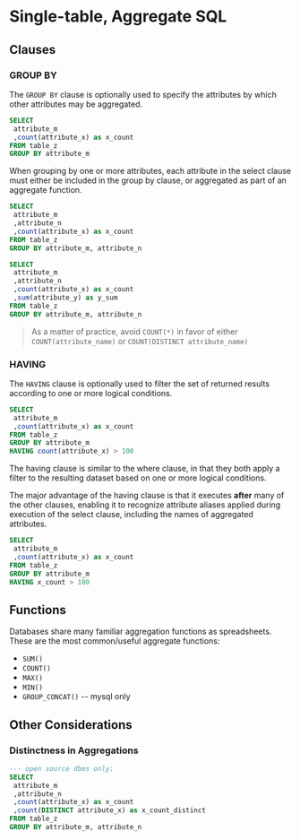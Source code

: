 # Single-table, Aggregate SQL

## Clauses

### GROUP BY

The `GROUP BY` clause is optionally used to specify the attributes by which other attributes may be aggregated.

```` sql
SELECT
 attribute_m
 ,count(attribute_x) as x_count
FROM table_z
GROUP BY attribute_m
````

When grouping by one or more attributes,
 each attribute in the select clause must either be
  included in the group by clause,
  or aggregated as part of an aggregate function.

```` sql
SELECT
 attribute_m
 ,attribute_n
 ,count(attribute_x) as x_count
FROM table_z
GROUP BY attribute_m, attribute_n
````

```` sql
SELECT
 attribute_m
 ,attribute_n
 ,count(attribute_x) as x_count
 ,sum(attribute_y) as y_sum
FROM table_z
GROUP BY attribute_m, attribute_n
````

> As a matter of practice, avoid `COUNT(*)` in favor of either `COUNT(attribute_name)` or `COUNT(DISTINCT attribute_name)`

### HAVING

The `HAVING` clause
 is optionally used to filter the set of returned results according to one or more logical conditions.

 ```` sql
 SELECT
  attribute_m
  ,count(attribute_x) as x_count
 FROM table_z
 GROUP BY attribute_m
 HAVING count(attribute_x) > 100
 ````

The having clause is similar to the where clause, in that they both apply a filter to the resulting dataset based on one or more logical conditions.

The major advantage of the having clause is that it executes **after** many of the other clauses, enabling it to recognize attribute aliases applied during execution of the select clause, including the names of aggregated attributes.

```` sql
SELECT
 attribute_m
 ,count(attribute_x) as x_count
FROM table_z
GROUP BY attribute_m
HAVING x_count > 100
````

## Functions

Databases share many familiar aggregation functions as spreadsheets. These are the most common/useful aggregate functions:

 + `SUM()`
 + `COUNT()`
 + `MAX()`
 + `MIN()`
 + `GROUP_CONCAT()` -- mysql only

## Other Considerations

### Distinctness in Aggregations

```` sql
--- open source dbms only:
SELECT
 attribute_m
 ,attribute_n
 ,count(attribute_x) as x_count
 ,count(DISTINCT attribute_x) as x_count_distinct
FROM table_z
GROUP BY attribute_m, attribute_n
````
